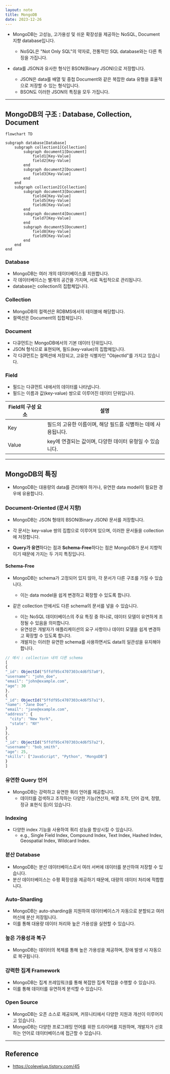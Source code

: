 ```yaml
---
layout: note
title: MongoDB
date: 2023-12-26
---
```





- MongoDB는 고성능, 고가용성 및 쉬운 확장성을 제공하는 NoSQL, Document 지향 database입니다.
    - NoSQL은 "Not Only SQL"의 약자로, 전통적인 SQL database와는 다른 특징을 가집니다.

- data를 JSON과 유사한 형식인 BSON(Binary JSON)으로 저장합니다.
    - JSON은 data를 배열 및 중첩 Document와 같은 복잡한 data 유형을 효율적으로 저장할 수 있는 형식입니다.
    - BSON도 이러한 JSON의 특징을 모두 가집니다.




---




## MongoDB의 구조 : Database, Collection, Document

```mermaid
flowchart TD

subgraph database[Database]
    subgraph collection1[Collection]
        subgraph document1[Document]
            field1[Key-Value]
            field2[Key-Value]
        end
        subgraph document2[Document]
            field3[Key-Value]
        end
    end
    subgraph collection2[Collection]
        subgraph document3[Document]
            field4[Key-Value]
            field5[Key-Value]
            field6[Key-Value]
        end
        subgraph document4[Document]
            field7[Key-Value]
        end
        subgraph document5[Document]
            field8[Key-Value]
            field9[Key-Value]
        end
    end
end
```


### Database

- MongoDB는 여러 개의 데이터베이스를 지원합니다.
- 각 데이터베이스는 별개의 공간을 가지며, 서로 독립적으로 관리됩니다.
- database는 collection의 집합체입니다.


### Collection

- MongoDB의 컬렉션은 RDBMS에서의 테이블에 해당합니다.
- 컬렉션은 Document의 집합체입니다.


### Document

- 다큐먼트는 MongoDB에서의 기본 데이터 단위입니다.
- JSON 형식으로 표현되며, 필드(key-value)의 집합체입니다.
- 각 다큐먼트는 컬렉션에 저장되고, 고유한 식별자인 "ObjectId"를 가지고 있습니다.


### Field

- 필드는 다큐먼트 내에서의 데이터를 나타냅니다.
- 필드는 이름과 값(key-value) 쌍으로 이루어진 데이터 단위입니다.

| Field의 구성 요소 | 설명 |
| --- | --- |
| Key | 필드의 고유한 이름이며, 해당 필드를 식별하는 데에 사용됩니다. |
| Value | key에 연결되는 값이며, 다양한 데이터 유형일 수 있습니다. |




---




## MongoDB의 특징

- MongoDB는 대용량의 data를 관리해야 하거나, 유연한 data model이 필요한 경우에 유용합니다.


### Document-Oriented (문서 지향)

- MongoDB는 JSON 형태의 BSON(Binary JSON) 문서를 저장합니다.
- 각 문서는 key-value 쌍의 집합으로 이루어져 있으며, 이러한 문서들을 collection에 저장합니다.

- **Query가 유연**하다는 점과 **Schema-Free**하다는 점은 MongoDB가 문서 지향적이기 때문에 가지는 두 가지 특징입니다.

#### Schema-Free

- MongoDB는 schema가 고정되어 있지 않아, 각 문서가 다른 구조를 가질 수 있습니다.
    - 이는 data model을 쉽게 변경하고 확장할 수 있도록 합니다.

- 같은 collection 안에서도 다른 schema의 문서를 넣을 수 있습니다.
    - 이는 NoSQL 데이터베이스의 주요 특징 중 하나로, 데이터 모델이 유연하게 조정될 수 있음을 의미합니다.
    - 유연성은 개발자가 애플리케이션의 요구 사항이나 데이터 모델을 쉽게 변경하고 확장할 수 있도록 합니다.
    - 개발자는 이러한 유연한 schema를 사용하면서도 data의 일관성을 유지해야 합니다.

```js
// 예시 : collection 내의 다른 schema
[
{
"_id": ObjectId("5ffdf95c4707303c4d6f57a0"),
"username": "john_doe",
"email": "john@example.com",
"age": 30
},
{
"_id": ObjectId("5ffdf95c4707303c4d6f57a1"),
"name": "Jane Doe",
"email": "jane@example.com",
"address": {
  "city": "New York",
  "state": "NY"
}
},
{
"_id": ObjectId("5ffdf95c4707303c4d6f57a2"),
"username": "bob_smith",
"age": 25,
"skills": ["JavaScript", "Python", "MongoDB"]
}
]
```


### 유연한 Query 언어

- MongoDB는 강력하고 유연한 쿼리 언어를 제공합니다.
    - 데이터를 검색하고 조작하는 다양한 기능(연산자, 배열 조작, 단어 검색, 정렬, 정규 표현식 등)이 있습니다.


### Indexing

- 다양한 index 기능을 사용하여 쿼리 성능을 향상시킬 수 있습니다.
    - e.g., Single Field Index, Compound Index, Text Index, Hashed Index, Geospatial Index, Wildcard Index.


### 분산 Database

- MongoDB는 분산 데이터베이스로서 여러 서버에 데이터를 분산하여 저장할 수 있습니다.
- 분산 데이터베이스는 수평 확장성을 제공하기 때문에, 대량의 데이터 처리에 적합합니다.


### Auto-Sharding

- MongoDB는 auto-sharding을 지원하여 데이터베이스가 자동으로 분할되고 여러 머신에 분산 저장됩니다.
- 이를 통해 대용량 데이터 처리와 높은 가용성을 실현할 수 있습니다.


### 높은 가용성과 복구

- MongoDB는 데이터의 복제를 통해 높은 가용성을 제공하며, 장애 발생 시 자동으로 복구됩니다.


### 강력한 집계 Framework

- MongoDB는 집계 프레임워크를 통해 복잡한 집계 작업을 수행할 수 있습니다.
- 이를 통해 데이터를 유연하게 분석할 수 있습니다.



### Open Source

- MongoDB는 오픈 소스로 제공되며, 커뮤니티에서 다양한 지원과 개선이 이루어지고 있습니다.
- MongoDB는 다양한 프로그래밍 언어를 위한 드라이버를 지원하며, 개발자가 선호하는 언어로 데이터베이스에 접근할 수 있습니다.




---




## Reference

- <https://colevelup.tistory.com/45>
